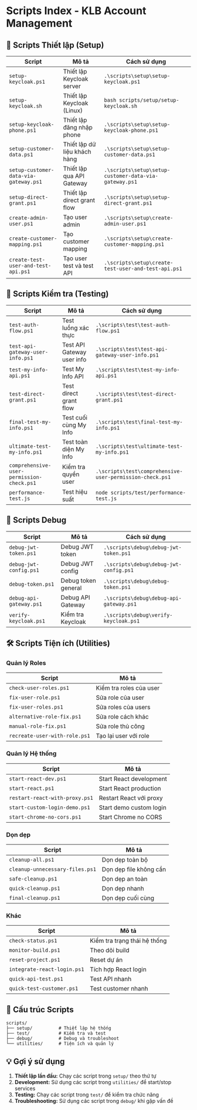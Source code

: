 # Scripts Index - KLB Account Management

## 🚀 Scripts Thiết lập (Setup)

| Script | Mô tả | Cách sử dụng |
|--------|-------|--------------|
| `setup-keycloak.ps1` | Thiết lập Keycloak server | `.\scripts\setup\setup-keycloak.ps1` |
| `setup-keycloak.sh` | Thiết lập Keycloak (Linux) | `bash scripts/setup/setup-keycloak.sh` |
| `setup-keycloak-phone.ps1` | Thiết lập đăng nhập phone | `.\scripts\setup\setup-keycloak-phone.ps1` |
| `setup-customer-data.ps1` | Thiết lập dữ liệu khách hàng | `.\scripts\setup\setup-customer-data.ps1` |
| `setup-customer-data-via-gateway.ps1` | Thiết lập qua API Gateway | `.\scripts\setup\setup-customer-data-via-gateway.ps1` |
| `setup-direct-grant.ps1` | Thiết lập direct grant flow | `.\scripts\setup\setup-direct-grant.ps1` |
| `create-admin-user.ps1` | Tạo user admin | `.\scripts\setup\create-admin-user.ps1` |
| `create-customer-mapping.ps1` | Tạo customer mapping | `.\scripts\setup\create-customer-mapping.ps1` |
| `create-test-user-and-test-api.ps1` | Tạo user test và test API | `.\scripts\setup\create-test-user-and-test-api.ps1` |

## 🧪 Scripts Kiểm tra (Testing)

| Script | Mô tả | Cách sử dụng |
|--------|-------|--------------|
| `test-auth-flow.ps1` | Test luồng xác thực | `.\scripts\test\test-auth-flow.ps1` |
| `test-api-gateway-user-info.ps1` | Test API Gateway user info | `.\scripts\test\test-api-gateway-user-info.ps1` |
| `test-my-info-api.ps1` | Test My Info API | `.\scripts\test\test-my-info-api.ps1` |
| `test-direct-grant.ps1` | Test direct grant flow | `.\scripts\test\test-direct-grant.ps1` |
| `final-test-my-info.ps1` | Test cuối cùng My Info | `.\scripts\test\final-test-my-info.ps1` |
| `ultimate-test-my-info.ps1` | Test toàn diện My Info | `.\scripts\test\ultimate-test-my-info.ps1` |
| `comprehensive-user-permission-check.ps1` | Kiểm tra quyền user | `.\scripts\test\comprehensive-user-permission-check.ps1` |
| `performance-test.js` | Test hiệu suất | `node scripts/test/performance-test.js` |

## 🐛 Scripts Debug

| Script | Mô tả | Cách sử dụng |
|--------|-------|--------------|
| `debug-jwt-token.ps1` | Debug JWT token | `.\scripts\debug\debug-jwt-token.ps1` |
| `debug-jwt-config.ps1` | Debug JWT config | `.\scripts\debug\debug-jwt-config.ps1` |
| `debug-token.ps1` | Debug token general | `.\scripts\debug\debug-token.ps1` |
| `debug-api-gateway.ps1` | Debug API Gateway | `.\scripts\debug\debug-api-gateway.ps1` |
| `verify-keycloak.ps1` | Kiểm tra Keycloak | `.\scripts\debug\verify-keycloak.ps1` |

## 🛠️ Scripts Tiện ích (Utilities)

### Quản lý Roles
| Script | Mô tả |
|--------|-------|
| `check-user-roles.ps1` | Kiểm tra roles của user |
| `fix-user-role.ps1` | Sửa role của user |
| `fix-user-roles.ps1` | Sửa roles của users |
| `alternative-role-fix.ps1` | Sửa role cách khác |
| `manual-role-fix.ps1` | Sửa role thủ công |
| `recreate-user-with-role.ps1` | Tạo lại user với role |

### Quản lý Hệ thống
| Script | Mô tả |
|--------|-------|
| `start-react-dev.ps1` | Start React development |
| `start-react.ps1` | Start React production |
| `restart-react-with-proxy.ps1` | Restart React với proxy |
| `start-custom-login-demo.ps1` | Start demo custom login |
| `start-chrome-no-cors.ps1` | Start Chrome no CORS |

### Dọn dẹp
| Script | Mô tả |
|--------|-------|
| `cleanup-all.ps1` | Dọn dẹp toàn bộ |
| `cleanup-unnecessary-files.ps1` | Dọn dẹp file không cần |
| `safe-cleanup.ps1` | Dọn dẹp an toàn |
| `quick-cleanup.ps1` | Dọn dẹp nhanh |
| `final-cleanup.ps1` | Dọn dẹp cuối cùng |

### Khác
| Script | Mô tả |
|--------|-------|
| `check-status.ps1` | Kiểm tra trạng thái hệ thống |
| `monitor-build.ps1` | Theo dõi build |
| `reset-project.ps1` | Reset dự án |
| `integrate-react-login.ps1` | Tích hợp React login |
| `quick-api-test.ps1` | Test API nhanh |
| `quick-test-customer.ps1` | Test customer nhanh |

## 📁 Cấu trúc Scripts

```
scripts/
├── setup/          # Thiết lập hệ thống
├── test/           # Kiểm tra và test
├── debug/          # Debug và troubleshoot
└── utilities/      # Tiện ích và quản lý
```

## 💡 Gợi ý sử dụng

1. **Thiết lập lần đầu:** Chạy các script trong `setup/` theo thứ tự
2. **Development:** Sử dụng các script trong `utilities/` để start/stop services
3. **Testing:** Chạy các script trong `test/` để kiểm tra chức năng
4. **Troubleshooting:** Sử dụng các script trong `debug/` khi gặp vấn đề
